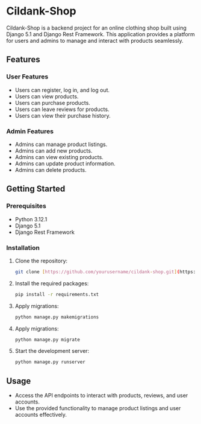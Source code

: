 
# Cildank-Shop

Cildank-Shop is a backend project for an online clothing shop built using Django 5.1 and Django Rest Framework. This application provides a platform for users and admins to manage and interact with products seamlessly.

## Features

### User Features
- Users can register, log in, and log out.
- Users can view products.
- Users can purchase products.
- Users can leave reviews for products.
- Users can view their purchase history.

### Admin Features
- Admins can manage product listings.
- Admins can add new products.
- Admins can view existing products.
- Admins can update product information.
- Admins can delete products.


## Getting Started

### Prerequisites

- Python 3.12.1
- Django 5.1
- Django Rest Framework

### Installation

1. Clone the repository:
   ```bash
   git clone [https://github.com/yourusername/cildank-shop.git](https://github.com/salauddin85/Cildank-Shop.git)
   ```
2. Install the required packages:
   ```bash
   pip install -r requirements.txt
   ```
4. Apply migrations:
   ```bash
   python manage.py makemigrations
   ```
4. Apply migrations:
   ```bash
   python manage.py migrate
   ```

5. Start the development server:
   ```bash
   python manage.py runserver
   ```

## Usage

- Access the API endpoints to interact with products, reviews, and user accounts.
- Use the provided functionality to manage product listings and user accounts effectively.


